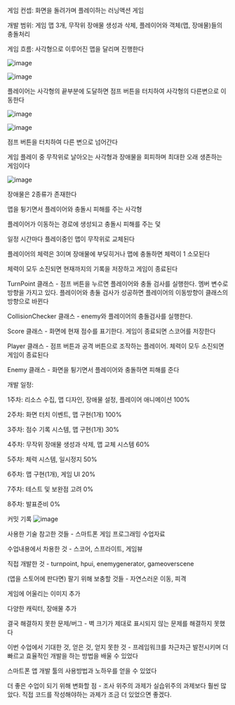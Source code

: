 게임 컨셉: 화면을 돌려가며 플레이하는 러닝액션 게임

개발 범위: 게임 맵 3개, 무작위 장애물 생성과 삭제, 플레이어와 객체(맵, 장애물)들의 충돌처리


게임 흐름: 사각형으로 이루어진 맵을 달리며 진행한다

![image](https://github.com/user-attachments/assets/d0aa28ec-9ec5-4805-9d61-da039ce7dfc2)


![image](https://github.com/user-attachments/assets/366bca21-38a7-44a3-af06-2ad1d30efbf2)

플레이어는 사각형의 끝부분에 도달하면 점프 버튼을 터치하여 사각형의 다른변으로 이동한다

![image](https://github.com/user-attachments/assets/21fe378b-89ed-417e-a745-e023a42ace5b)

![image](https://github.com/user-attachments/assets/3554d1d6-c770-493f-bf9e-f400b95ddf4a)

점프 버튼을 터치하여 다른 변으로 넘어간다

게임 플레이 중 무작위로 날아오는 사각형과 장애물을 회피하며 최대한 오래 생존하는 게임이다

![image](https://github.com/user-attachments/assets/ea7d8451-a43d-4c34-91a2-0f89bfc33a66)

장애물은 2종류가 존재한다

맵을 튕기면서 플레이어와 충돌시 피해를 주는 사각형

플레이어가 이동하는 경로에 생성되고 충돌시 피해를 주는 덫



일정 시간마다 플레이중인 맵이 무작위로 교체된다

플레이어의 체력은 3이며 장애물에 부딪히거나 맵에 충돌하면 체력이 1 소모된다

체력이 모두 소진되면 현재까지의 기록을 저장하고 게임이 종료된다




TurnPoint 클래스 - 점프 버튼을 누르면 플레이어와 충돌 검사를 실행한다. 멤버 변수로 방향을 가지고 있다. 플레이어와 총둘 검사가 성공하면 플레이어의 이동방향이 클래스의 방향으로 바뀐다

CollisionChecker 클래스 - enemy와 플레이어의 충돌검사를 실행한다. 

Score 클래스 - 화면에 현재 점수를 표기한다. 게임이 종료되면 스코어를 저장한다

Player 클래스 - 점프 버튼과 공격 버튼으로 조작하는 플레이어. 체력이 모두 소진되면 게임이 종료된다

Enemy 클래스 - 화면을 튕기면서 플레이어와 충돌하면 피해를 준다



개발 일정:

1주차: 리소스 수집, 맵 디자인, 장애물 설정, 플레이어 애니메이션 100%

2주차: 화면 터치 이벤트, 맵 구현(1개) 100%

3주차: 점수 기록 시스템, 맵 구현(1개) 30%

4주차: 무작위 장애물 생성과 삭제, 맵 교체 시스템 60%

5주차: 체력 시스템, 일시정지 50%

6주차: 맵 구현(1개), 게임 UI 20%

7주차: 테스트 및 보완점 고려 0%

8주차: 발표준비 0%




커밋 기록
![image](https://github.com/user-attachments/assets/05363a3d-3e71-4aba-b742-2e03c59b15b9)



사용한 기술
참고한 것들 - 스마트폰 게임 프로그래밍 수업자료

수업내용에서 차용한 것 - 스코어, 스프라이트, 게임뷰

직접 개발한 것 - turnpoint, hpui, enemygenerator, gameoverscene



(앱을 스토어에 판다면) 팔기 위해 보충할 것들 - 자연스러운 이동, 피격 

게임에 어울리는 이미지 추가

다양한 캐릭터, 장애물 추가



결국 해결하지 못한 문제/버그 - 벽 크기가 제대로 표시되지 않는 문제를 해결하지 못했다

이번 수업에서 기대한 것, 얻은 것, 얻지 못한 것 - 프레임워크를 차근차근 발전시키며 더 빠르고 효율적인 개발을 하는 방법을 배울 수 있었다

스마트폰 앱 개발 툴의 사용방법과 노하우를 얻을 수 있었다

  
더 좋은 수업이 되기 위해 변화할 점 - 조사 위주의 과제가 실습위주의 과제보다 훨씬 많았다. 직접 코드를 작성해야하는 과제가 조금 더 있었으면 좋겠다.

